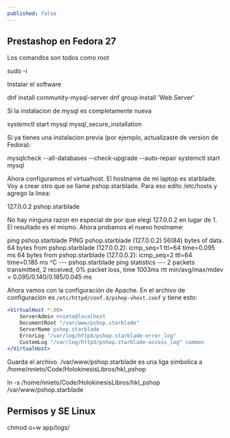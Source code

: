 ```yaml
---
published: false
---
```

## Prestashop en Fedora 27

Los comandos son todos como root

sudo -i

Instalar el software

dnf install community-mysql-server
dnf group install 'Web Server'

Si la instalacion de mysql es completamente nueva

systemctl start mysql
mysql_secure_installation

Si ya tienes una instalacion previa (por ejemplo, actualizaste de version de Fedora):

mysqlcheck --all-databases --check-upgrade --auto-repair
systemctl start mysql

Ahora configuramos el virtualhost. El hostname de mi laptop es starblade. Voy a crear otro que se llame pshop.starblade. Para eso edito /etc/hosts y agrego la linea:

127.0.0.2  pshop.starblade

No hay ninguna razon en especial de por que elegí 127.0.0.2 en lugar de 1. El resultado es el mismo. Ahora probamos el nuevo hostname:

ping pshop.starblade
PING pshop.starblade (127.0.0.2) 56(84) bytes of data.
64 bytes from pshop.starblade (127.0.0.2): icmp_seq=1 ttl=64 time=0.095 ms
64 bytes from pshop.starblade (127.0.0.2): icmp_seq=2 ttl=64 time=0.185 ms
^C
--- pshop.starblade ping statistics ---
2 packets transmitted, 2 received, 0% packet loss, time 1003ms
rtt min/avg/max/mdev = 0.095/0.140/0.185/0.045 ms

Ahora vamos con la configuración de Apache. En el archivo de configuracion es `/etc/httpd/conf.d/pshop-vhost.conf` y tiene esto: 

```apache
<VirtualHost *:80>
    ServerAdmin nnieto@localhost
    DocumentRoot "/var/www/pshop.starblade"
    ServerName pshop.starblade
    ErrorLog "/var/log/httpd/pshop.starblade-error_log"
    CustomLog "/var/log/httpd/pshop.starblade-access_log" common
</VirtualHost>
```

Guarda el archivo. /var/www/pshop.starblade es una liga simbolica a /home/nnieto/Code/HolokinesisLibros/hkl_pshop

ln -s /home/nnieto/Code/HolokinesisLibros/hkl_pshop /var/www/pshop.starblade


## Permisos y SE Linux

chmod o+w app/logs/